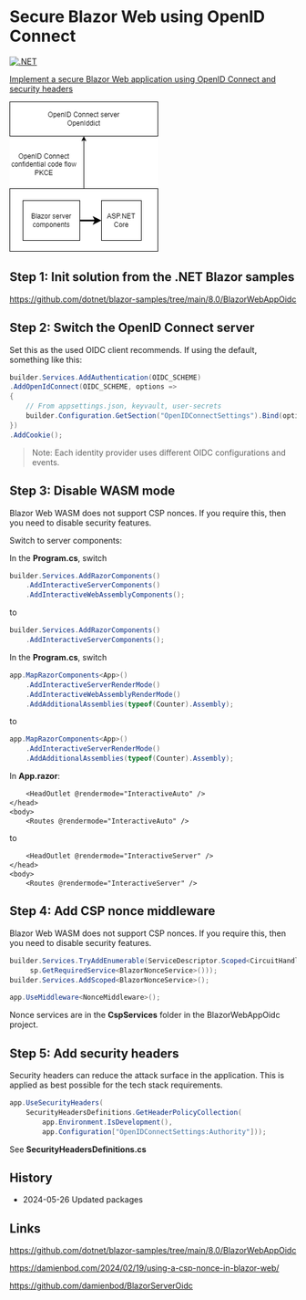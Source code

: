 # Secure Blazor Web using OpenID Connect

[![.NET](https://github.com/damienbod/BlazorWebOidc/actions/workflows/dotnet.yml/badge.svg)](https://github.com/damienbod/BlazorWebOidc/actions/workflows/dotnet.yml)

[Implement a secure Blazor Web application using OpenID Connect and security headers](https://damienbod.com)

![image.png](images/context.png)

## Step 1: Init solution from the .NET Blazor samples

https://github.com/dotnet/blazor-samples/tree/main/8.0/BlazorWebAppOidc

## Step 2: Switch the OpenID Connect server

Set this as the used OIDC client recommends. If using the default, something like this:

```csharp
builder.Services.AddAuthentication(OIDC_SCHEME)
.AddOpenIdConnect(OIDC_SCHEME, options =>
{
    // From appsettings.json, keyvault, user-secrets
    builder.Configuration.GetSection("OpenIDConnectSettings").Bind(options);
})
.AddCookie();
```
> Note:
> Each identity provider uses different OIDC configurations and events.

## Step 3: Disable WASM mode

Blazor Web WASM does not support CSP nonces. If you require this, then you need to disable security features.

Switch to server components:

In the **Program.cs**, switch

```csharp
builder.Services.AddRazorComponents()
    .AddInteractiveServerComponents()
    .AddInteractiveWebAssemblyComponents();
```

to

```csharp
builder.Services.AddRazorComponents()
    .AddInteractiveServerComponents();
```

In the **Program.cs**, switch

```csharp
app.MapRazorComponents<App>()
    .AddInteractiveServerRenderMode()
    .AddInteractiveWebAssemblyRenderMode()
    .AddAdditionalAssemblies(typeof(Counter).Assembly);
```

to

```csharp
app.MapRazorComponents<App>()
    .AddInteractiveServerRenderMode()
    .AddAdditionalAssemblies(typeof(Counter).Assembly);
```

In **App.razor**: 

```
    <HeadOutlet @rendermode="InteractiveAuto" />
</head>
<body>
    <Routes @rendermode="InteractiveAuto" />
```

to

```
    <HeadOutlet @rendermode="InteractiveServer" />
</head>
<body>
    <Routes @rendermode="InteractiveServer" />
```

## Step 4: Add CSP nonce middleware

Blazor Web WASM does not support CSP nonces. If you require this, then you need to disable security features.

```csharp
builder.Services.TryAddEnumerable(ServiceDescriptor.Scoped<CircuitHandler, BlazorNonceService>(sp =>
     sp.GetRequiredService<BlazorNonceService>()));
builder.Services.AddScoped<BlazorNonceService>();
```

```csharp
app.UseMiddleware<NonceMiddleware>();
```

Nonce services are in the **CspServices** folder in the BlazorWebAppOidc project.

## Step 5: Add security headers

Security headers can reduce the attack surface in the application. This is applied as best possible for the tech stack requirements.

```csharp
app.UseSecurityHeaders(
    SecurityHeadersDefinitions.GetHeaderPolicyCollection(
        app.Environment.IsDevelopment(),
        app.Configuration["OpenIDConnectSettings:Authority"]));
```

See **SecurityHeadersDefinitions.cs**

## History

- 2024-05-26 Updated packages

## Links

https://github.com/dotnet/blazor-samples/tree/main/8.0/BlazorWebAppOidc

https://damienbod.com/2024/02/19/using-a-csp-nonce-in-blazor-web/

https://github.com/damienbod/BlazorServerOidc

